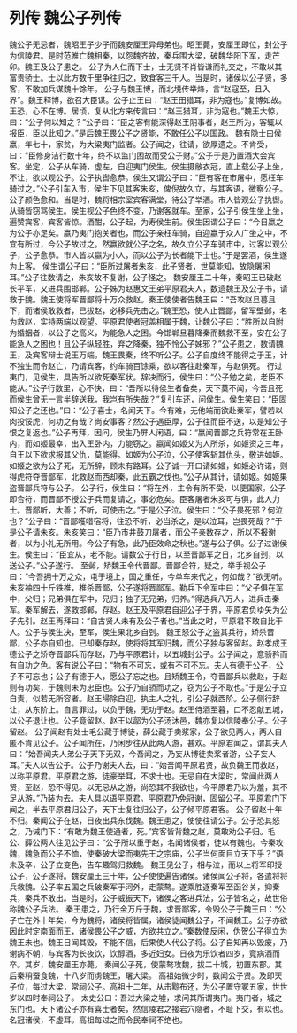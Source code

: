 # 列传 魏公子列传
魏公子无忌者，魏昭王子少子而魏安厘王异母弟也。昭王薨，安厘王即位，封公子为信陵君。是时范睢亡魏相秦，以怨魏齐故，秦兵围大梁，破魏华阳下军，走芒卯。魏王及公子患之。
公子为人仁而下士，士无贤不肖皆谦而礼交之，不敢以其富贵骄士。士以此方数千里争往归之，致食客三千人。当是时，诸侯以公子贤，多客，不敢加兵谋魏十馀年。
公子与魏王博，而北境传举烽，言“赵寇至，且入界”。魏王释博，欲召大臣谋。公子止王曰：“赵王田猎耳，非为寇也。”复博如故。王恐，心不在博。居顷，复从北方来传言曰：“赵王猎耳，非为寇也。”魏王大惊，曰：“公子何以知之？”公子曰：“臣之客有能深得赵王阴事者，赵王所为，客辄以报臣，臣以此知之。”是后魏王畏公子之贤能，不敢任公子以国政。
魏有隐士曰侯嬴，年七十，家贫，为大梁夷门监者。公子闻之，往请，欲厚遗之。不肯受，曰：“臣修身洁行数十年，终不以监门困故而受公子财。”公子于是乃置酒大会宾客。坐定，公子从车骑，虚左，自迎夷门侯生。侯生摄敝衣冠，直上载公子上坐，不让，欲以观公子。公子执辔愈恭。侯生又谓公子曰：“臣有客在市屠中，愿枉车骑过之。”公子引车入市，侯生下见其客朱亥，俾倪故久立，与其客语，微察公子。公子颜色愈和。当是时，魏将相宗室宾客满堂，待公子举酒。市人皆观公子执辔。从骑皆窃骂侯生。侯生视公子色终不变，乃谢客就车。至家，公子引侯生坐上坐，遍赞宾客，宾客皆惊。酒酣，公子起，为寿侯生前。侯生因谓公子曰：“今日嬴之为公子亦足矣。嬴乃夷门抱关者也，而公子亲枉车骑，自迎嬴于众人广坐之中，不宜有所过，今公子故过之。然嬴欲就公子之名，故久立公子车骑市中，过客以观公子，公子愈恭。市人皆以嬴为小人，而以公子为长者能下士也。”于是罢酒，侯生遂为上客。
侯生谓公子曰：“臣所过屠者朱亥，此子贤者，世莫能知，故隐屠闲耳。”公子往数请之，朱亥故不复谢，公子怪之。
魏安厘王二十年，秦昭王已破赵长平军，又进兵围邯郸。公子姊为赵惠文王弟平原君夫人，数遗魏王及公子书，请救于魏。魏王使将军晋鄙将十万众救赵。秦王使使者告魏王曰：“吾攻赵旦暮且下，而诸侯敢救者，已拔赵，必移兵先击之。”魏王恐，使人止晋鄙，留军壁邺，名为救赵，实持两端以观望。平原君使者冠盖相属于魏，让魏公子曰：“胜所以自附为婚姻者，以公子之高义，为能急人之困。今邯郸旦暮降秦而魏救不至，安在公子能急人之困也！且公子纵轻胜，弃之降秦，独不怜公子姊邪？”公子患之，数请魏王，及宾客辩士说王万端。魏王畏秦，终不听公子。公子自度终不能得之于王，计不独生而令赵亡，乃请宾客，约车骑百馀乘，欲以客往赴秦军，与赵俱死。
行过夷门，见侯生，具告所以欲死秦军状。辞决而行，侯生曰：“公子勉之矣，老臣不能从。”公子行数里，心不快，曰：“吾所以待侯生者备矣，天下莫不闻，今吾且死而侯生曾无一言半辞送我，我岂有所失哉？”复引车还，问侯生。侯生笑曰：“臣固知公子之还也。”曰：“公子喜士，名闻天下。今有难，无他端而欲赴秦军，譬若以肉投馁虎，何功之有哉？尚安事客？然公子遇臣厚，公子往而臣不送，以是知公子恨之复返也。”公子再拜，因问。侯生乃屏人闲语，曰：“嬴闻晋鄙之兵符常在王卧内，而如姬最幸，出入王卧内，力能窃之。嬴闻如姬父为人所杀，如姬资之三年，自王以下欲求报其父仇，莫能得。如姬为公子泣，公子使客斩其仇头，敬进如姬。如姬之欲为公子死，无所辞，顾未有路耳。公子诚一开口请如姬，如姬必许诺，则得虎符夺晋鄙军，北救赵而西却秦，此五霸之伐也。”公子从其计，请如姬。如姬果盗晋鄙兵符与公子。
公子行，侯生曰：“将在外，主令有所不受，以便国家。公子即合符，而晋鄙不授公子兵而复请之，事必危矣。臣客屠者朱亥可与俱，此人力士。晋鄙听，大善；不听，可使击之。”于是公子泣。侯生曰：“公子畏死邪？何泣也？”公子曰：“晋鄙嚄唶宿将，往恐不听，必当杀之，是以泣耳，岂畏死哉？”于是公子请朱亥。朱亥笑曰：“臣乃市井鼓刀屠者，而公子亲数存之，所以不报谢者，以为小礼无所用。今公子有急，此乃臣效命之秋也。”遂与公子俱。公子过谢侯生。侯生曰：“臣宜从，老不能。请数公子行日，以至晋鄙军之日，北乡自刭，以送公子。”公子遂行。
至邺，矫魏王令代晋鄙。晋鄙合符，疑之，举手视公子曰：“今吾拥十万之众，屯于境上，国之重任，今单车来代之，何如哉？”欲无听。朱亥袖四十斤铁椎，椎杀晋鄙，公子遂将晋鄙军。勒兵下令军中曰：“父子俱在军中，父归；兄弟俱在军中，兄归；独子无兄弟，归养。”得选兵八万人，进兵击秦军。秦军解去，遂救邯郸，存赵。赵王及平原君自迎公子于界，平原君负ゆ矢为公子先引。赵王再拜曰：“自古贤人未有及公子者也。”当此之时，平原君不敢自比于人。公子与侯生决，至军，侯生果北乡自刭。
魏王怒公子之盗其兵符，矫杀晋鄙，公子亦自知也。已却秦存赵，使将将其军归魏，而公子独与客留赵。赵孝成王德公子之矫夺晋鄙兵而存赵，乃与平原君计，以五城封公子。公子闻之，意骄矜而有自功之色。客有说公子曰：“物有不可忘，或有不可不忘。夫人有德于公子，公子不可忘也；公子有德于人，愿公子忘之也。且矫魏王令，夺晋鄙兵以救赵，于赵则有功矣，于魏则未为忠臣也。公子乃自骄而功之，窃为公子不取也。”于是公子立自责，似若无所容者。赵王埽除自迎，执主人之礼，引公子就西阶。公子侧行辞让，从东阶上。自言罪过，以负于魏，无功于赵。赵王侍酒至暮，口不忍献五城，以公子退让也。公子竟留赵。赵王以鄗为公子汤沐邑，魏亦复以信陵奉公子。公子留赵。
公子闻赵有处士毛公藏于博徒，薛公藏于卖浆家，公子欲见两人，两人自匿不肯见公子。公子闻所在，乃闲步往从此两人游，甚欢。平原君闻之，谓其夫人曰：“始吾闻夫人弟公子天下无双，今吾闻之，乃妄从博徒卖浆者游，公子妄人耳。”夫人以告公子。公子乃谢夫人去，曰：“始吾闻平原君贤，故负魏王而救赵，以称平原君。平原君之游，徒豪举耳，不求士也。无忌自在大梁时，常闻此两人贤，至赵，恐不得见。以无忌从之游，尚恐其不我欲也，今平原君乃以为羞，其不足从游。”乃装为去。夫人具以语平原君。平原君乃免冠谢，固留公子。平原君门下闻之，半去平原君归公子，天下士复往归公子，公子倾平原君客。
公子留赵十年不归。秦闻公子在赵，日夜出兵东伐魏。魏王患之，使使往请公子。公子恐其怒之，乃诫门下：“有敢为魏王使通者，死。”宾客皆背魏之赵，莫敢劝公子归。毛公、薛公两人往见公子曰：“公子所以重于赵，名闻诸侯者，徒以有魏也。今秦攻魏，魏急而公子不恤，使秦破大梁而夷先王之宗庙，公子当何面目立天下乎？”语未及卒，公子立变色，告车趣驾归救魏。
魏王见公子，相与泣，而以上将军印授公子，公子遂将。魏安厘王三十年，公子使使遍告诸侯。诸侯闻公子将，各遣将将兵救魏。公子率五国之兵破秦军于河外，走蒙骜。遂乘胜逐秦军至函谷关，抑秦兵，秦兵不敢出。当是时，公子威振天下，诸侯之客进兵法，公子皆名之，故世俗称魏公子兵法。
秦王患之，乃行金万斤于魏，求晋鄙客，令毁公子于魏王曰：“公子亡在外十年矣，今为魏将，诸侯将皆属，诸侯徒闻魏公子，不闻魏王。公子亦欲因此时定南面而王，诸侯畏公子之威，方欲共立之。”秦数使反闲，伪贺公子得立为魏王未也。魏王日闻其毁，不能不信，后果使人代公子将。公子自知再以毁废，乃谢病不朝，与宾客为长夜饮，饮醇酒，多近妇女。日夜为乐饮者四岁，竟病酒而卒。其岁，魏安厘王亦薨。
秦闻公子死，使蒙骜攻魏，拔二十城，初置东郡。其后秦稍蚕食魏，十八岁而虏魏王，屠大梁。
高祖始微少时，数闻公子贤。及即天子位，每过大梁，常祠公子。高祖十二年，从击黥布还，为公子置守冢五家，世世岁以四时奉祠公子。
太史公曰：吾过大梁之墟，求问其所谓夷门。夷门者，城之东门也。天下诸公子亦有喜士者矣，然信陵君之接岩穴隐者，不耻下交，有以也。名冠诸侯，不虚耳。高祖每过之而令民奉祠不绝也。
